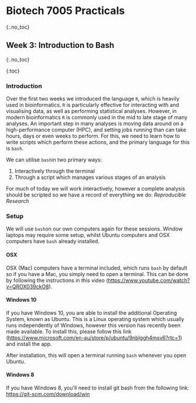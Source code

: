 # Biotech 7005 Practicals
{:.no_toc}

## Week 3: Introduction to Bash
{:.no_toc}

{:toc}

### Introduction

Over the first two weeks we introduced the language `R`, which is heavily used in bioinformatics.
`R` is particularly effective for interacting with and visualising data, as well as performing statistical analyses.
However, in modern bioinformatics `R` is commonly used in the mid to late stage of many analyses.
An important step in many analyses is moving data around on a high-performance computer (HPC), and setting jobs running than can take hours, days or even weeks to perform.
For this, we need to learn how to write scripts which perform these actions, and the primary language for this is `bash`.

We can utilise `bash`in two primary ways:

1. Interactively through the terminal
2. Through a script which manages various stages of an analysis

For much of today we will work interactively, however a complete analysis should be scripted so we have a record of everything we do: *Reproducible Research*

### Setup

We will use `bash`on our own computers again for these sessions.
Window laptops may require some setup, whilst Ubuntu computers and OSX computers have `bash` already installed.

#### OSX

OSX (Mac) computers have a terminal included, which runs `bash` by default so if you have a Mac, you simply need to open a terminal.
This can be done by following the instructions in this video (https://www.youtube.com/watch?v=QROX039ckO8).

#### Windows 10

If you have Windows 10, you are able to install the additional Operating System, known as Ubuntu.
This is a Linux operating system which usually runs independently of Windows, however this version has recently been made available.
To install this, please follow this link (https://www.microsoft.com/en-au/store/p/ubuntu/9nblggh4msv6?rtc=1) and install the app.

After installation, this will open a terminal running `bash` whenever you open Ubuntu.

#### Windows 8

If you have Windows 8, you'll need to install git bash from the following link: https://git-scm.com/download/win
